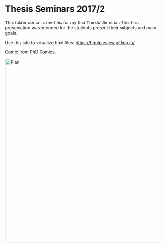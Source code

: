 # Thesis Seminars 2017/2

This folder contains the files for my first Thesis' Seminar. 
This first presentation was intended for the students present their subjects and main goals.

Use this site to visualize html files: https://htmlpreview.github.io/

Comic from [PhD Comics](http://phdcomics.com/comics/archive/phd010715s.gif).

<p align = "left">
    <img src="http://phdcomics.com/comics/archive/phd010715s.gif" alt="Plan" width="600" align = "left">

